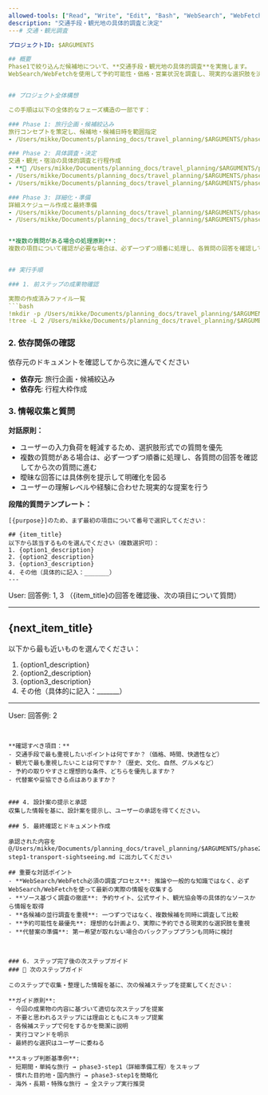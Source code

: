 ```yaml
---
allowed-tools: ["Read", "Write", "Edit", "Bash", "WebSearch", "WebFetch", "mcp__booking-fetcher__fetch_bookingcom_hotels", "TodoWrite"]
description: "交通手段・観光地の具体的調査と決定"
---# 交通・観光調査

プロジェクトID: $ARGUMENTS

## 概要
Phase1で絞り込んだ候補地について、**交通手段・観光地の具体的調査**を実施します。
WebSearch/WebFetchを使用して予約可能性・価格・営業状況を調査し、現実的な選択肢を決定します。


## プロジェクト全体構想

この手順は以下の全体的なフェーズ構造の一部です：

### Phase 1: 旅行企画・候補絞込み
旅行コンセプトを策定し、候補地・候補日時を範囲指定
- /Users/mikke/Documents/planning_docs/travel_planning/$ARGUMENTS/phase1-step1-planning.md # 旅行企画・候補絞込み

### Phase 2: 具体調査・決定
交通・観光・宿泊の具体的調査と行程作成
- **🎯 /Users/mikke/Documents/planning_docs/travel_planning/$ARGUMENTS/phase2-step1-transport-sightseeing.md** # 交通・観光調査 ← **現在のステップ**
- /Users/mikke/Documents/planning_docs/travel_planning/$ARGUMENTS/phase2-step2-itinerary-draft.md # 行程大枠作成
- /Users/mikke/Documents/planning_docs/travel_planning/$ARGUMENTS/phase2-step3-hotel-search.md # ホテル調査・決定

### Phase 3: 詳細化・準備
詳細スケジュール作成と最終準備
- /Users/mikke/Documents/planning_docs/travel_planning/$ARGUMENTS/phase3-step1-schedule-detail.md # 詳細スケジュール検討
- /Users/mikke/Documents/planning_docs/travel_planning/$ARGUMENTS/phase3-step2-final-prep.md # 最終準備・持ち物チェック


**複数の質問がある場合の処理原則**：
複数の項目について確認が必要な場合は、必ず一つずつ順番に処理し、各質問の回答を確認してから次の質問に進む。一度に全ての質問を提示することは避け、段階的なアプローチを取る。


## 実行手順

### 1. 前ステップの成果物確認

実際の作成済みファイル一覧
```bash
!mkdir -p /Users/mikke/Documents/planning_docs/travel_planning/$ARGUMENTS
!tree -L 2 /Users/mikke/Documents/planning_docs/travel_planning/$ARGUMENTS | ls -l /Users/mikke/Documents/planning_docs/travel_planning/$ARGUMENTS
```

### 2. 依存関係の確認

依存元のドキュメントを確認してから次に進んでください


- **依存元**: 旅行企画・候補絞込み
- **依存先**: 行程大枠作成
### 3. 情報収集と質問

**対話原則：**
- ユーザーの入力負荷を軽減するため、選択肢形式での質問を優先
- 複数の質問がある場合は、必ず一つずつ順番に処理し、各質問の回答を確認してから次の質問に進む
- 曖昧な回答には具体例を提示して明確化を図る
- ユーザーの理解レベルや経験に合わせた現実的な提案を行う

**段階的質問テンプレート：**
```
[{purpose}]のため、まず最初の項目について番号で選択してください：

## {item_title}
以下から該当するものを選んでください（複数選択可）：
1. {option1_description}
2. {option2_description}
3. {option3_description}
4. その他（具体的に記入：_______）
---
```

User: 回答例: 1, 3
（{item_title}の回答を確認後、次の項目について質問）

---

## {next_item_title}
以下から最も近いものを選んでください：
1. {option1_description}
2. {option2_description}
3. {option3_description}
4. その他（具体的に記入：_______）

---
User: 回答例: 2
```


**確認すべき項目：**
- 交通手段で最も重視したいポイントは何ですか？（価格、時間、快適性など）
- 観光で最も重視したいことは何ですか？（歴史、文化、自然、グルメなど）
- 予約の取りやすさと理想的な条件、どちらを優先しますか？
- 代替案や妥協できる点はありますか？


### 4. 設計案の提示と承認
収集した情報を基に、設計案を提示し、ユーザーの承認を得てください。

### 5. 最終確認とドキュメント作成

承認された内容を @/Users/mikke/Documents/planning_docs/travel_planning/$ARGUMENTS/phase2-step1-transport-sightseeing.md に出力してください

## 重要な対話ポイント
- **WebSearch/WebFetch必須の調査プロセス**: 推論や一般的な知識ではなく、必ずWebSearch/WebFetchを使って最新の実際の情報を収集する
- **ソース基づく調査の徹底**: 予約サイト、公式サイト、観光協会等の具体的なソースから情報を取得
- **各候補の並行調査を重視**: 一つずつではなく、複数候補を同時に調査して比較
- **予約可能性を最優先**: 理想的な計画より、実際に予約できる現実的な選択肢を重視
- **代替案の準備**: 第一希望が取れない場合のバックアッププランも同時に検討



### 6. ステップ完了後の次ステップガイド
### 🚀 次のステップガイド

このステップで収集・整理した情報を基に、次の候補ステップを提案してください：

**ガイド原則**:
- 今回の成果物の内容に基づいて適切な次ステップを提案
- 不要と思われるステップには理由とともにスキップ提案
- 各候補ステップで何をするかを簡潔に説明
- 実行コマンドを明示
- 最終的な選択はユーザーに委ねる

**スキップ判断基準例**:
- 短期間・単純な旅行 → phase3-step1（詳細準備工程）をスキップ
- 慣れた目的地・国内旅行 → phase3-step1を簡略化
- 海外・長期・特殊な旅行 → 全ステップ実行推奨

